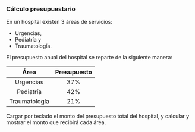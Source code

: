 ### Cálculo presupuestario

En un hospital existen 3 áreas de servicios: 

* Urgencias, 
* Pediatría y 
* Traumatología. 

El presupuesto anual del hospital se reparte de la siguiente manera:

| Área | Presupuesto |
| :-: |:-:|
| Urgencias |37% |
| Pediatría |42% |
| Traumatología |21% |

Cargar por teclado el monto del presupuesto total del hospital, y calcular y mostrar el monto que recibirá cada área.